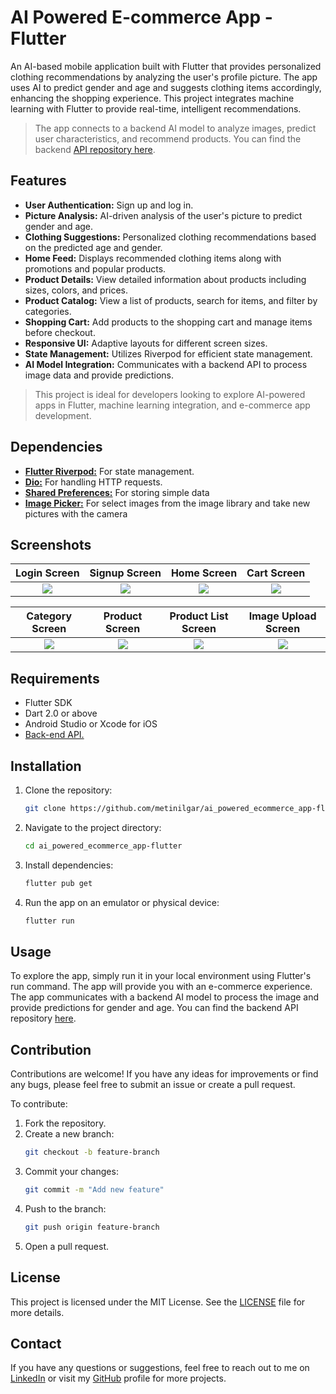 # AI Powered E-commerce App - Flutter

An AI-based mobile application built with Flutter that provides personalized clothing recommendations by analyzing the user's profile picture. The app uses AI to predict gender and age and suggests clothing items accordingly, enhancing the shopping experience. This project integrates machine learning with Flutter to provide real-time, intelligent recommendations.

> The app connects to a backend AI model to analyze images, predict user characteristics, and recommend products. You can find the backend [API repository here](https://github.com/MASalmanss/Images-and-Combinations).

## Features

- **User Authentication:** Sign up and log in.
- **Picture Analysis:** AI-driven analysis of the user's picture to predict gender and age.
- **Clothing Suggestions:** Personalized clothing recommendations based on the predicted age and gender.
- **Home Feed:** Displays recommended clothing items along with promotions and popular products.
- **Product Details:** View detailed information about products including sizes, colors, and prices.
- **Product Catalog:** View a list of products, search for items, and filter by categories.
- **Shopping Cart:** Add products to the shopping cart and manage items before checkout.
- **Responsive UI:** Adaptive layouts for different screen sizes.
- **State Management:** Utilizes Riverpod for efficient state management.
- **AI Model Integration:** Communicates with a backend API to process image data and provide predictions.

> This project is ideal for developers looking to explore AI-powered apps in Flutter, machine learning integration, and e-commerce app development.

## Dependencies
- [**Flutter Riverpod:**](https://riverpod.dev/) For state management.
- [**Dio:**](https://pub.dev/packages/dio) For handling HTTP requests.
- [**Shared Preferences:**](https://pub.dev/packages/shared_preferences) For storing simple data
- [**Image Picker:**](https://pub.dev/packages/image_picker) For select images from the image library and take new pictures with the camera

## Screenshots

Login Screen               |  Signup Screen            | Home Screen               | Cart Screen
:-------------------------:|:-------------------------:|:-------------------------:|:-------------------------:
![](https://github.com/user-attachments/assets/93c05576-e0b5-4684-a4a1-14d46b442e8d)|![](https://github.com/user-attachments/assets/2ff0d168-aab9-4830-bdf1-6e828a1de008)|![](https://github.com/user-attachments/assets/6fa3066e-7158-4b5f-8700-b67f1485332a)|![](https://github.com/user-attachments/assets/ad2867f7-1784-4eea-9785-2b0ea1ac72be)

Category Screen            |  Product Screen           | Product List Screen       | Image Upload Screen 
:-------------------------:|:-------------------------:|:-------------------------:|:-------------------------:
![](https://github.com/user-attachments/assets/66d6b83f-b9b2-43b8-ac4b-576e083f1dbd)|![](https://github.com/user-attachments/assets/1c1988bd-0517-43c4-95af-e6def0152b65)|![](https://github.com/user-attachments/assets/e4630e95-4064-4e24-a4fd-a170535b02c3)|![](https://github.com/user-attachments/assets/65987c16-6098-407a-a7c8-9827210c0f2a)



## Requirements

- Flutter SDK
- Dart 2.0 or above
- Android Studio or Xcode for iOS
- [Back-end API.](https://github.com/MASalmanss/Images-and-Combinations)

## Installation

1. Clone the repository:
    ```bash
    git clone https://github.com/metinilgar/ai_powered_ecommerce_app-flutter.git
    ```
2. Navigate to the project directory:
    ```bash
    cd ai_powered_ecommerce_app-flutter
    ```
3. Install dependencies:
    ```bash
    flutter pub get
    ```
4. Run the app on an emulator or physical device:
    ```bash
    flutter run
    ```

## Usage

To explore the app, simply run it in your local environment using Flutter's run command. The app will provide you with an e-commerce experience. The app communicates with a backend AI model to process the image and provide predictions for gender and age. You can find the backend API repository [here](https://github.com/MASalmanss/Images-and-Combinations).

## Contribution
Contributions are welcome! If you have any ideas for improvements or find any bugs, please feel free to submit an issue or create a pull request.

To contribute:

1. Fork the repository.
2. Create a new branch:
    ```bash
    git checkout -b feature-branch
    ```
3. Commit your changes:
    ```bash
    git commit -m "Add new feature"
    ```
4. Push to the branch:
    ```bash
    git push origin feature-branch
    ```
5. Open a pull request.

## License

This project is licensed under the MIT License. See the [LICENSE](https://github.com/metinilgar/x-clone-flutter/blob/main/LICENSE) file for more details.

## Contact

If you have any questions or suggestions, feel free to reach out to me on [LinkedIn](https://www.linkedin.com/in/metinilgarmutlu/) or visit my [GitHub](https://github.com/metinilgar) profile for more projects.
